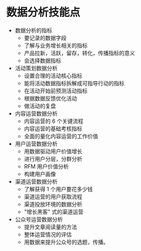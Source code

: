 # 数据分析技能点
* 数据分析的指标
  * 要记录的数据字段
  * 了解与业务增长相关的指标
  * 产品拉新，活跃，留存，转化，传播指标的意义
  * 会选择数据指标
* 活动策划数据分析
  * 设置合理的活动核心指标
  * 能将活动数据指标拆解成可指导行动的指标
  * 在活动开始前预测活动指标
  * 根据数据反馈优化活动
  * 做活动的复盘
* 内容运营数据分析
  * 内容运营的 6 个关键流程
  * 内容运营的基础考核指标
  * 全面的量化内容运营的工作价值
* 用户运营数据分析
  * 用数据驱动用户价值增长
  * 进行用户分层，分群分析
  * RFM 用户价值分析
  * 构建用户画像
* 渠道运营数据分析
  * 了解获得 1 个用户要花多少钱
  * 渠道运营的用户获取流程
  * 渠道投放环境的数据分析
  * "增长黑客" 式的渠道运营
* 公众号运营数据分析
  * 提升文章阅读量的方法
  * 整体运营情况的评估
  * 用数据来提升公众号的选题，传播。